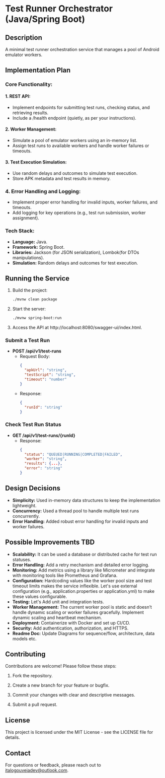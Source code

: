 # Test Runner Orchestrator (Java/Spring Boot)

## Description
A minimal test runner orchestration service that manages a pool of Android emulator workers.

## Implementation Plan
### Core Functionality:
#### 1. REST API:
- Implement endpoints for submitting test runs, checking status, and retrieving results.
- Include a /health endpoint (quietly, as per your instructions).

#### 2. Worker Management:
- Simulate a pool of emulator workers using an in-memory list.
- Assign test runs to available workers and handle worker failures or timeouts.

#### 3. Test Execution Simulation:
- Use random delays and outcomes to simulate test execution. 
- Store APK metadata and test results in memory.

### 4. Error Handling and Logging:
- Implement proper error handling for invalid inputs, worker failures, and timeouts.
- Add logging for key operations (e.g., test run submission, worker assignment).

### Tech Stack:
- **Language:** Java.
- **Framework:** Spring Boot.
- **Libraries:** Jackson (for JSON serialization), Lombok(for DTOs manipulations).
- **Simulation:** Random delays and outcomes for test execution.

## Running the Service
1. Build the project:
   ```bash
   ./mvnw clean package
   ```

2. Start the server:

    ```bash
    ./mvnw spring-boot:run
   ```
   
3. Access the API at http://localhost:8080/swagger-ui/index.html.


### Submit a Test Run
- **POST /api/v1/test-runs**
   - Request Body:
     ```json
     {
       "apkUrl": "string",
       "testScript": "string",
       "timeout": "number"
     }
     ```
   - Response:
     ```json
     {
       "runId": "string"
     }
     ```

### Check Test Run Status
- **GET /api/v1/test-runs/{runId}**
   - Response:
     ```json
     {
       "status": "QUEUED|RUNNING|COMPLETED|FAILED",
       "worker": "string",
       "results": {...},
       "error": "string"
     }
     ```

## Design Decisions
- **Simplicity:** Used in-memory data structures to keep the implementation lightweight.
- **Concurrency:** Used a thread pool to handle multiple test runs concurrently.
- **Error Handling:** Added robust error handling for invalid inputs and worker failures.

## Possible Improvements TBD
- **Scalability:** It can be used a database or distributed cache for test run statuses.
- **Error Handling:** Add a retry mechanism and detailed error logging.
- **Monitoring:** Add metrics using a library like Micrometer and integrate with monitoring tools like Prometheus and Grafana.
- **Configuration:** Hardcoding values like the worker pool size and test timeout limits makes the service inflexible. Let's use external configuration (e.g., application.properties or application.yml) to make these values configurable.
- **Testing:** Let's Add unit and integration tests.
- **Worker Management:** The current worker pool is static and doesn’t handle dynamic scaling or worker failures gracefully. Implement dynamic scaling and heartbeat mechanism.
- **Deployment:** Containerize with Docker and set up CI/CD. 
- **Security:**	Add authentication, authorization, and HTTPS.
- **Readme Doc:** Update Diagrams for sequence/flow, architecture, data models etc.

## Contributing

Contributions are welcome! Please follow these steps:

1. Fork the repository.

2. Create a new branch for your feature or bugfix.

3. Commit your changes with clear and descriptive messages.

4. Submit a pull request.

## License

This project is licensed under the MIT License - see the LICENSE file for details.

## Contact
For questions or feedback, please reach out to italogouveiadev@outlook.com.
